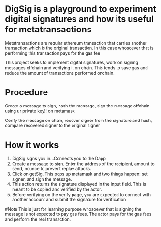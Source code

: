 # DigSig is a playground to experiment digital signatures and how its useful for metatransactions

Metatransactions are regular ethereum transaction that carries another transaction which is the original transaction. In this case whosoever that is performing this transaction pays for the gas fee


This project seeks to implement digital signatures, work on signing messages offchain and verifying it on chain.
This tends to save gas and reduce the amount of transactions performed onchain.

# Procedure

Create a message to sign, hash the message, sign the message offchain using ur private key!! on metamask

Cerify the message on chain, recover signer from the signature and hash, compare recovered signer to the original signer 

# How it works

1. DigSig signs you in...Connects you to the Dapp
2. Create a message to sign. Enter the address of the recipient, amount to send, nounce to prevent replay attacks.
3. Click on getSig. This pops up metamask and two things happen: set signer, and sign the message.
4. This action returns the signature displayed in the input field. This is meant to be copied and verified by the actor. 
5. Before verifying on the verify page, you are expected to connect with another account and submit the signature for verification




#Note
This is just for learning purpose whosoever that is signing the message is not expected to pay gas fees. The actor pays for the gas fees and perform the real transaction.
